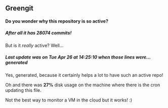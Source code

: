 ## Greengit

#### Do you wonder why this repository is so active?

##### After all it has 28074 commits!

But is it *really* active? Well...

##### Last update was on Tue Apr 26 at 14:25:10 when those lines were... generated

Yes, generated, because it certainly helps a lot to have such an active repo!

Oh and there was **27%** disk usage on the machine
where there is the cron updating this file.

Not the best way to monitor a VM in the cloud but it works! :)
